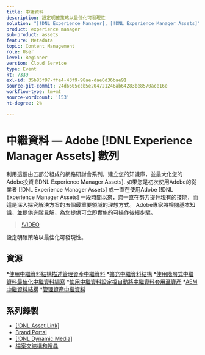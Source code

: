 ```yaml
---
title: 中繼資料
description: 設定明確策略以最佳化可發現性
solution: "[!DNL Experience Manager], [!DNL Experience Manager Assets]"
product: experience manager
sub-product: assets
feature: Metadata
topic: Content Management
role: User
level: Beginner
version: Cloud Service
type: Event
kt: 7339
exl-id: 35b85f97-ffe4-43f9-98ae-dae0d36bae91
source-git-commit: 24d6605ccb5e204721246ab64283be8570ace16e
workflow-type: tm+mt
source-wordcount: '153'
ht-degree: 2%

---
```


# 中繼資料 — Adobe [!DNL Experience Manager Assets] 數列

利用這個由五部分組成的網路研討會系列，建立您的知識庫，並最大化您的Adobe投資 [!DNL Experience Manager Assets]. 如果您是初次使用Adobe的從業者 [!DNL Experience Manager Assets] 或一直在使用Adobe [!DNL Experience Manager Assets] 一段時間以來，您一直在努力提升現有的技能，而這是深入探究解決方案的五個最重要領域的理想方式。 Adobe專家將檢閱基本知識，並提供進階見解，為您提供可立即實施的可操作後續步驟。

>[!VIDEO](https://video.tv.adobe.com/v/332134/?quality=12&learn=on&hidetitle=true)

設定明確策略以最佳化可發現性。

## 資源

*[使用中繼資料結構描述管理資產中繼資料](https://experienceleague.adobe.com/docs/experience-manager-learn/assets/authoring/metadata.html)
*[擴充中繼資料結構](https://experienceleague.adobe.com/docs/experience-manager-learn/assets/configuring/metadata-schemas.html)
*[使用階層式中繼資料最佳化中繼資料編寫](https://experienceleague.adobe.com/docs/experience-manager-learn/assets/metadata/cascade-metadata-feature-video-use.html)
*[使用中繼資料設定檔自動將中繼資料套用至資產](https://experienceleague.adobe.com/docs/experience-manager-learn/assets/configuring/metadata-profiles.html)
*[AEM中繼資料結構](https://experienceleague.adobe.com/docs/experience-manager-65/assets/administer/metadata-schemas.html?lang=en#administer)
*[管理資產中繼資料](https://experienceleague.adobe.com/docs/experience-manager-65/assets/using/metadata.html?lang=en#RegisteringacustomnamespacewithinAEM)

## 系列錄製

* [[!DNL Asset Link]](asset-link.md)
* [Brand Portal](brand-portal.md)
* [[!DNL Dynamic Media]](dynamic-media.md)
* [檔案夾結構和搜尋](folder-structure-search.md)
